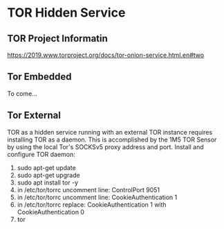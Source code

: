 # TOR Hidden Service

## TOR Project Informatin
https://2019.www.torproject.org/docs/tor-onion-service.html.en#two

## Tor Embedded
To come...

## Tor External
TOR as a hidden service running with an external TOR instance requires installing TOR as a daemon.
This is accomplished by the 1M5 TOR Sensor by using the local Tor's SOCKSv5 proxy address and port.
Install and configure TOR daemon:

1. sudo apt-get update
2. sudo apt-get upgrade
3. sudo apt install tor -y
4. in /etc/tor/torrc uncomment line: ControlPort 9051
5. in /etc/tor/torrc uncomment line: CookieAuthentication 1
6. in /etc/tor/torrc replace: CookieAuthentication 1 with CookieAuthentication 0
7. tor
